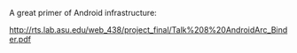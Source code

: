 

A great primer of Android infrastructure:

http://rts.lab.asu.edu/web_438/project_final/Talk%208%20AndroidArc_Binder.pdf
